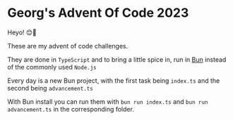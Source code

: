 # Georg's Advent Of Code 2023

Heyo! 😊🎄

These are my advent of code challenges.

They are done in `TypeScript` and to bring a little spice in, run in [Bun](https://bun.sh/) instead of the commonly used `Node.js`

Every day is a new Bun project, with the first task being `index.ts` and the second being `advancement.ts`

With Bun install you can run them with `bun run index.ts` and `bun run advancement.ts` in the corresponding folder.